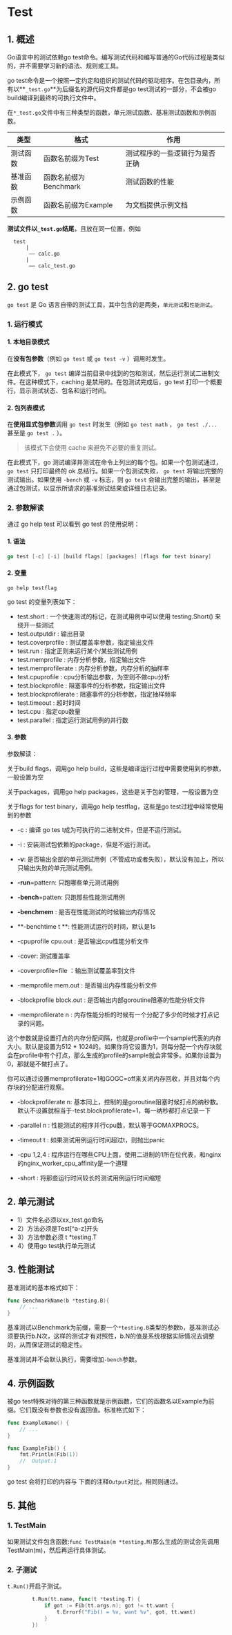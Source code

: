 # Test

## 1. 概述

Go语言中的测试依赖go test命令。编写测试代码和编写普通的Go代码过程是类似的，并不需要学习新的语法、规则或工具。

go test命令是一个按照一定约定和组织的测试代码的驱动程序。在包目录内，所有以**`_test.go`**为后缀名的源代码文件都是go test测试的一部分，不会被go build编译到最终的可执行文件中。

在`*_test.go`文件中有三种类型的函数，单元测试函数、基准测试函数和示例函数。

| 类型     | 格式                  | 作用                           |
| -------- | --------------------- | ------------------------------ |
| 测试函数 | 函数名前缀为Test      | 测试程序的一些逻辑行为是否正确 |
| 基准函数 | 函数名前缀为Benchmark | 测试函数的性能                 |
| 示例函数 | 函数名前缀为Example   | 为文档提供示例文档             |

**测试文件以`_test.go`结尾**，且放在同一位置，例如

```shell
  test
      |
       —— calc.go
      |
       —— calc_test.go
```

## 2. go test

`go test` 是 Go 语言自带的测试工具，其中包含的是两类，`单元测试`和`性能测试`。



### 1. 运行模式

#### 1. 本地目录模式

在**没有包参数**（例如 `go test` 或 `go test -v` ）调用时发生。

在此模式下， `go test` 编译当前目录中找到的包和测试，然后运行测试二进制文件。在这种模式下，caching 是禁用的。在包测试完成后，go test 打印一个概要行，显示测试状态、包名和运行时间。

#### 2. 包列表模式

在**使用显式包参数**调用 `go test` 时发生（例如 `go test math` ， `go test ./...` 甚至是 `go test .` ）。

> 该模式下会使用 cache 来避免不必要的重复测试。

在此模式下，go 测试编译并测试在命令上列出的每个包。如果一个包测试通过， `go test` 只打印最终的 ok 总结行。如果一个包测试失败， `go test` 将输出完整的测试输出。如果使用 `-bench` 或 `-v` 标志，则 `go test` 会输出完整的输出，甚至是通过包测试，以显示所请求的基准测试结果或详细日志记录。



### 2. 参数解读

通过 go help test 可以看到 go test 的使用说明：

#### 1. 语法 

```go
go test [-c] [-i] [build flags] [packages] [flags for test binary]
```



#### 2. 变量

```shell
go help testflag
```

go test 的变量列表如下：

- test.short : 一个快速测试的标记，在测试用例中可以使用 testing.Short() 来绕开一些测试
- test.outputdir : 输出目录
- test.coverprofile : 测试覆盖率参数，指定输出文件
- test.run : 指定正则来运行某个/某些测试用例
- test.memprofile : 内存分析参数，指定输出文件
- test.memprofilerate : 内存分析参数，内存分析的抽样率
- test.cpuprofile : cpu分析输出参数，为空则不做cpu分析
- test.blockprofile : 阻塞事件的分析参数，指定输出文件
- test.blockprofilerate : 阻塞事件的分析参数，指定抽样频率
- test.timeout : 超时时间
- test.cpu : 指定cpu数量
- test.parallel : 指定运行测试用例的并行数



#### 3. 参数

参数解读：

关于build flags，调用go help build，这些是编译运行过程中需要使用到的参数，一般设置为空

关于packages，调用go help packages，这些是关于包的管理，一般设置为空

关于flags for test binary，调用go help testflag，这些是go test过程中经常使用到的参数

* -c : 编译 go tes t成为可执行的二进制文件，但是不运行测试。

* -i : 安装测试包依赖的package，但是不运行测试。

* **-v**: 是否输出全部的单元测试用例（不管成功或者失败），默认没有加上，所以只输出失败的单元测试用例。
* **-run**=pattern: 只跑哪些单元测试用例
* **-bench**=patten: 只跑那些性能测试用例
* **-benchmem** : 是否在性能测试的时候输出内存情况
* **-benchtime t **: 性能测试运行的时间，默认是1s
* -cpuprofile cpu.out : 是否输出cpu性能分析文件
*  -cover: 测试覆盖率
* -coverprofile=file ：输出测试覆盖率到文件
* -memprofile mem.out : 是否输出内存性能分析文件
* -blockprofile block.out : 是否输出内部goroutine阻塞的性能分析文件
* -memprofilerate n : 内存性能分析的时候有一个分配了多少的时候才打点记录的问题。

这个参数就是设置打点的内存分配间隔，也就是profile中一个sample代表的内存大小。默认是设置为512 * 1024的。如果你将它设置为1，则每分配一个内存块就会在profile中有个打点，那么生成的profile的sample就会非常多。如果你设置为0，那就是不做打点了。

你可以通过设置memprofilerate=1和GOGC=off来关闭内存回收，并且对每个内存块的分配进行观察。

* -blockprofilerate n: 基本同上，控制的是goroutine阻塞时候打点的纳秒数。默认不设置就相当于-test.blockprofilerate=1，每一纳秒都打点记录一下

* -parallel n : 性能测试的程序并行cpu数，默认等于GOMAXPROCS。

* -timeout t : 如果测试用例运行时间超过t，则抛出panic

* -cpu 1,2,4 : 程序运行在哪些CPU上面，使用二进制的1所在位代表，和nginx的nginx_worker_cpu_affinity是一个道理

* -short : 将那些运行时间较长的测试用例运行时间缩短





## 2. 单元测试

* 1）文件名必须以xx_test.go命名
* 2）方法必须是Test[^a-z]开头
* 3）方法参数必须 t *testing.T
* 4）使用go test执行单元测试





## 3. 性能测试

基准测试的基本格式如下：

```go
func BenchmarkName(b *testing.B){
    // ...
}
```

基准测试以Benchmark为前缀，需要一个`*testing.B`类型的参数b，基准测试必须要执行b.N次，这样的测试才有对照性，b.N的值是系统根据实际情况去调整的，从而保证测试的稳定性。

基准测试并不会默认执行，需要增加`-bench`参数。

## 4. 示例函数

被go test特殊对待的第三种函数就是示例函数，它们的函数名以Example为前缀。它们既没有参数也没有返回值。标准格式如下：

```go
func ExampleName() {
    // ...
}
```



```go
func ExampleFib() {
	fmt.Println(Fib(1))
	//	Output:1
}
```

go test 会将打印的内容与 下面的注释`Output`对比，相同则通过。

## 5. 其他

### 1. TestMain

如果测试文件包含函数:`func TestMain(m *testing.M)`那么生成的测试会先调用 TestMain(m)，然后再运行具体测试。



### 2. 子测试

`t.Run()`开启子测试。

```go
		t.Run(tt.name, func(t *testing.T) {
			if got := Fib(tt.args.n); got != tt.want {
				t.Errorf("Fib() = %v, want %v", got, tt.want)
			}
		})
```


